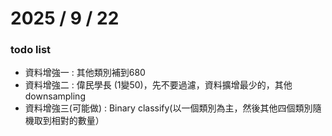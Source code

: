 # 2025 / 9 / 22
### todo list
+ 資料增強一 : 其他類別補到680
+ 資料增強二 : 偉民學長 (1變50)，先不要過濾，資料擴增最少的，其他downsampling
+ 資料增強三(可能做) : Binary classify(以一個類別為主，然後其他四個類別隨機取到相對的數量）

# 